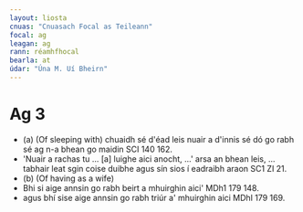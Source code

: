 ```yaml
---
layout: liosta
cnuas: "Cnuasach Focal as Teileann"
focal: ag
leagan: ag
rann: réamhfhocal
bearla: at
údar: "Úna M. Uí Bheirn"
---
```


# Ag 3

* (a) (Of sleeping with) chuaidh sé d'éad leis nuair a d'innis sé dó go rabh sé ag n-a bhean go maidin SCI 140 162.          
* 'Nuair a rachas tu ... [a] luighe aici anocht, ...' arsa an bhean
leis, ... tabhair leat sgin coise duibhe agus sín sios í eadraibh araon  SC1 ZI 21.
* (b) (Of having as a wife)
* Bhi si aige annsin go rabh beirt a mhuirghin aici' MDh1 179 148.  
* agus bhí sise aige annsin go rabh triúr a' mhuirghin aici MDhl 179 169.
